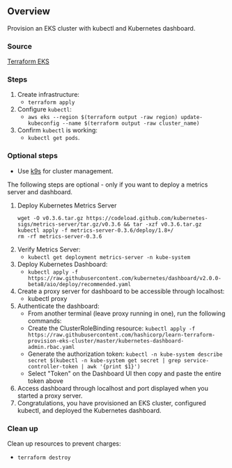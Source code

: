 ## Overview
Provision an EKS cluster with kubectl and Kubernetes dashboard.

### Source
[Terraform EKS](https://learn.hashicorp.com/tutorials/terraform/eks)

### Steps
1. Create infrastructure:
   - `terraform apply`
2. Configure `kubectl`:
   - `aws eks --region $(terraform output -raw region) update-kubeconfig --name $(terraform output -raw cluster_name)`
3. Confirm `kubectl` is working:
   - `kubectl get pods`.

### Optional steps
- Use [k9s](https://k9scli.io/topics/commands/) for cluster management.

The following steps are optional - only if you want to deploy a metrics server and dashboard.
1. Deploy Kubernetes Metrics Server
   ```
   wget -O v0.3.6.tar.gz https://codeload.github.com/kubernetes-sigs/metrics-server/tar.gz/v0.3.6 && tar -xzf v0.3.6.tar.gz
   kubectl apply -f metrics-server-0.3.6/deploy/1.8+/
   rm -rf metrics-server-0.3.6
   ```
2. Verify Metrics Server:
   - `kubectl get deployment metrics-server -n kube-system`
3. Deploy Kubernetes Dashboard:
   - `kubectl apply -f https://raw.githubusercontent.com/kubernetes/dashboard/v2.0.0-beta8/aio/deploy/recommended.yaml`
4. Create a proxy server for dashboard to be accessible through localhost:
   - kubectl proxy
5. Authenticate the dashboard:
   - From another terminal (leave proxy running in one), run the following commands:
   - Create the ClusterRoleBinding resource:
     `kubectl apply -f https://raw.githubusercontent.com/hashicorp/learn-terraform-provision-eks-cluster/master/kubernetes-dashboard-admin.rbac.yaml`
   - Generate the authorization token:
     `kubectl -n kube-system describe secret $(kubectl -n kube-system get secret | grep service-controller-token | awk '{print $1}')`
   - Select "Token" on the Dashboard UI then copy and paste the entire token above
6. Access dashboard through localhost and port displayed when you started a proxy server.
7. Congratulations, you have provisioned an EKS cluster, configured kubectl, and deployed the Kubernetes dashboard.

### Clean up
Clean up resources to prevent charges:
   - `terraform destroy`

